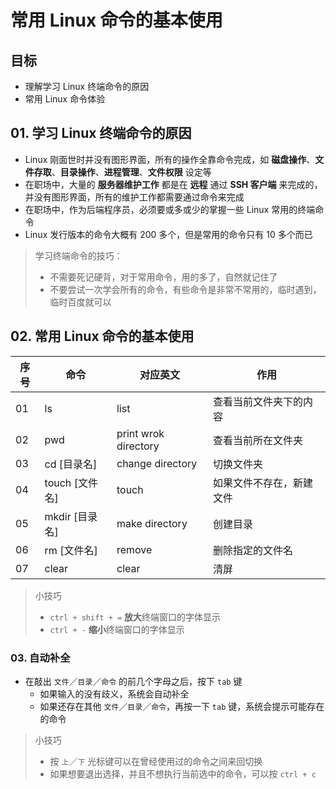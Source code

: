 
<style> @media print{ .hljs{overflow: visible; word-wrap: break-word !important;} }</style></head><body><div class="markdown-body">
<h1 id="toc_0">常用 Linux 命令的基本使用</h1>

<h2 id="toc_1">目标</h2>

<ul>
<li>理解学习 Linux 终端命令的原因</li>
<li>常用 Linux 命令体验</li>
</ul>

<h2 id="toc_2">01. 学习 Linux 终端命令的原因</h2>

<ul>
<li>Linux 刚面世时并没有图形界面，所有的操作全靠命令完成，如 <strong>磁盘操作</strong>、<strong>文件存取</strong>、<strong>目录操作</strong>、<strong>进程管理</strong>、<strong>文件权限</strong> 设定等</li>
<li>在职场中，大量的 <strong>服务器维护工作</strong> 都是在 <strong>远程</strong> 通过 <strong>SSH 客户端</strong> 来完成的，并没有图形界面，所有的维护工作都需要通过命令来完成</li>
<li>在职场中，作为后端程序员，必须要或多或少的掌握一些 Linux 常用的终端命令</li>
<li>Linux 发行版本的命令大概有 200 多个，但是常用的命令只有 10 多个而已</li>
</ul>

<blockquote>
<p>学习终端命令的技巧：</p>

<ul>
<li>不需要死记硬背，对于常用命令，用的多了，自然就记住了</li>
<li>不要尝试一次学会所有的命令，有些命令是非常不常用的，临时遇到，临时百度就可以</li>
</ul>
</blockquote>

<h2 id="toc_3">02. 常用 Linux 命令的基本使用</h2>

<table>
<thead>
<tr>
<th>序号</th>
<th>命令</th>
<th>对应英文</th>
<th>作用</th>
</tr>
</thead>

<tbody>
<tr>
<td>01</td>
<td>ls</td>
<td>list</td>
<td>查看当前文件夹下的内容</td>
</tr>
<tr>
<td>02</td>
<td>pwd</td>
<td>print wrok directory</td>
<td>查看当前所在文件夹</td>
</tr>
<tr>
<td>03</td>
<td>cd [目录名]</td>
<td>change directory</td>
<td>切换文件夹</td>
</tr>
<tr>
<td>04</td>
<td>touch [文件名]</td>
<td>touch</td>
<td>如果文件不存在，新建文件</td>
</tr>
<tr>
<td>05</td>
<td>mkdir [目录名]</td>
<td>make directory</td>
<td>创建目录</td>
</tr>
<tr>
<td>06</td>
<td>rm [文件名]</td>
<td>remove</td>
<td>删除指定的文件名</td>
</tr>
<tr>
<td>07</td>
<td>clear</td>
<td>clear</td>
<td>清屏</td>
</tr>
</tbody>
</table>

<blockquote>
<p>小技巧</p>

<ul>
<li><code>ctrl + shift + =</code> <strong>放大</strong>终端窗口的字体显示</li>
<li><code>ctrl + -</code> <strong>缩小</strong>终端窗口的字体显示</li>
</ul>
</blockquote>

<h3 id="toc_4">03. 自动补全</h3>

<ul>
<li>在敲出 <code>文件</code>／<code>目录</code>／<code>命令</code> 的前几个字母之后，按下 <code>tab</code> 键

<ul>
<li>如果输入的没有歧义，系统会自动补全</li>
<li>如果还存在其他 <code>文件</code>／<code>目录</code>／<code>命令</code>，再按一下 <code>tab</code> 键，系统会提示可能存在的命令</li>
</ul></li>
</ul>

<blockquote>
<p>小技巧</p>

<ul>
<li>按 <code>上</code>／<code>下</code> 光标键可以在曾经使用过的命令之间来回切换</li>
<li>如果想要退出选择，并且不想执行当前选中的命令，可以按 <code>ctrl + c</code></li>
</ul>
</blockquote>

</div></body>

</html>

